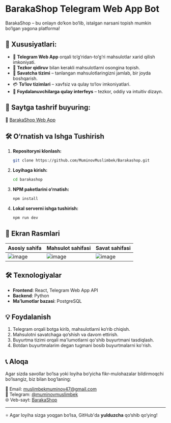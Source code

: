 # BarakaShop Telegram Web App Bot

BarakaShop – bu onlayn do‘kon bo‘lib, istalgan narsani topish mumkin bo‘lgan yagona platforma!

## 🌟 Xususiyatlari:
- 📱 **Telegram Web App** orqali to‘g‘ridan-to‘g‘ri mahsulotlar xarid qilish imkoniyati.
- 🔎 **Tezkor qidiruv** bilan kerakli mahsulotlarni osongina topish.
- 🛒 **Savatcha tizimi** – tanlangan mahsulotlaringizni jamlab, bir joyda boshqarish.
- 💳 **To‘lov tizimlari** – xavfsiz va qulay to‘lov imkoniyatlari.
- 🚀 **Foydalanuvchilarga qulay interfeys** – tezkor, oddiy va intuitiv dizayn.

## 📌 Saytga tashrif buyuring:
🔗 [BarakaShop Web App](https://t.me/barakashopbot)

## 🛠 O‘rnatish va Ishga Tushirish

1. **Repositoryni klonlash:**
   ```bash
   git clone https://github.com/MuminovMuslimbek/Barakashop.git
   ```
2. **Loyihaga kirish:**
   ```bash
   cd barakashop
   ```
3. **NPM paketlarini o‘rnatish:**
   ```bash
   npm install
   ```
4. **Lokal serverni ishga tushirish:**
   ```bash
   npm run dev
   ```

## 📸 Ekran Rasmlari

| Asosiy sahifa | Mahsulot sahifasi | Savat sahifasi |
|--------------|----------------|----------------|
| ![image](https://github.com/user-attachments/assets/eb002b65-8fd4-4700-9ada-b3cf5a233d53) | ![image](https://github.com/user-attachments/assets/fd81d826-c840-44fc-a1b8-61ad88501bb2) | ![image](https://github.com/user-attachments/assets/c73236de-38a9-4f8f-acc7-05d1db1c5ef5)|

## 🛠 Texnologiyalar
- **Frontend**: React, Telegram Web App API
- **Backend**: Python
- **Ma’lumotlar bazasi**: PostgreSQL

## 💡 Foydalanish
1. Telegram orqali botga kirib, mahsulotlarni ko‘rib chiqish.
2. Mahsulotni savatchaga qo‘shish va davom ettirish.
3. Buyurtma tizimi orqali ma'lumotlarni qo'shib buyurtmani tasdiqlash.
4. Botdan buyurtmalarim degan tugmani bosib buyurtmalarni ko'rish. 

## 📞 Aloqa
Agar sizda savollar bo‘lsa yoki loyiha bo‘yicha fikr-mulohazalar bildirmoqchi bo‘lsangiz, biz bilan bog‘laning:

📧 Email: [muslimbekmuminov47@gmail.com](muslimbekmuminov47@gmail.com)  
💬 Telegram: [@muminovmuslimbek](https://t.me/muminovmuslimbek)  
🌐 Veb-sayt: [BarakaShop](https://secret-project-kohl.vercel.app)

---

⭐ Agar loyiha sizga yoqgan bo‘lsa, GitHub'da **yulduzcha** qo‘shib qo‘ying!

